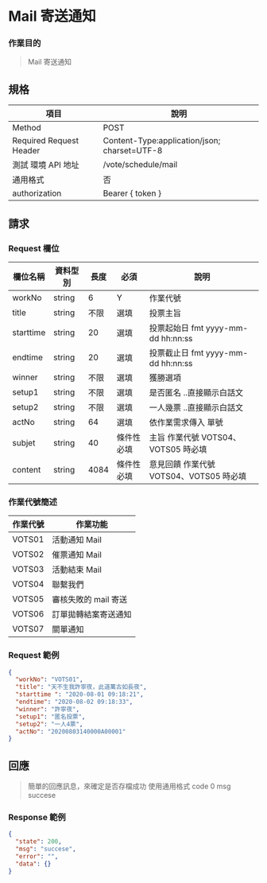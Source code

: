 # Mail 寄送通知

### 作業目的

> Mail 寄送通知

## 規格

| 項目                    | 說明                                         |
| ----------------------- | -------------------------------------------- |
| Method                  | POST                                         |
| Required Request Header | Content-Type:application/json; charset=UTF-8 |
| 測試 環境 API 地址      | /vote/schedule/mail                          |
| 通用格式                | 否                                           |
| authorization           | Bearer { token }                             |

## 請求

### Request 欄位

| 欄位名稱  | 資料型別 | 長度 | 必須       | 說明                                    |
| --------- | -------- | ---- | ---------- | --------------------------------------- |
| workNo    | string   | 6    | Y          | 作業代號                                |
| title     | string   | 不限 | 選填       | 投票主旨                                |
| starttime | string   | 20   | 選填       | 投票起始日 fmt yyyy-mm-dd hh:nn:ss      |
| endtime   | string   | 20   | 選填       | 投票截止日 fmt yyyy-mm-dd hh:nn:ss      |
| winner    | string   | 不限 | 選填       | 獲勝選項                                |
| setup1    | string   | 不限 | 選填       | 是否匿名 ..直接顯示白話文               |
| setup2    | string   | 不限 | 選填       | 一人幾票 ..直接顯示白話文               |
| actNo     | string   | 64   | 選填       | 依作業需求傳入 單號                     |
| subjet    | string   | 40   | 條件性必填 | 主旨 作業代號 VOTS04、VOTS05 時必填     |
| content   | string   | 4084 | 條件性必填 | 意見回饋 作業代號 VOTS04、VOTS05 時必填 |

### 作業代號簡述

| 作業代號 | 作業功能             |
| -------- | -------------------- |
| VOTS01   | 活動通知 Mail        |
| VOTS02   | 催票通知 Mail        |
| VOTS03   | 活動結束 Mail        |
| VOTS04   | 聯繫我們             |
| VOTS05   | 審核失敗的 mail 寄送 |
| VOTS06   | 訂單拋轉結案寄送通知 |
| VOTS07   | 關單通知             |

### Request 範例

```json
{
  "workNo": "VOTS01",
  "title": "天不生我許寧夜，此道萬古如長夜",
  "starttime ": "2020-08-01 09:18:21",
  "endtime": "2020-08-02 09:18:33",
  "winner": "許寧夜",
  "setup1": "匿名投票",
  "setup2": "一人4票",
  "actNo": "20200803140000A00001"
}
```

## 回應

> 簡單的回應訊息，來確定是否存檔成功
> 使用通用格式 code 0 msg succese

### Response 範例

```json
{
  "state": 200,
  "msg": "succese",
  "error": "",
  "data": {}
}
```
